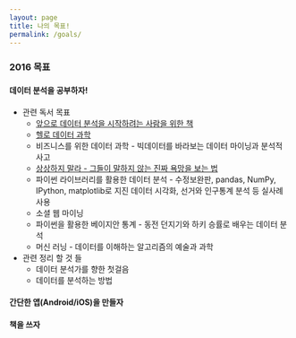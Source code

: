 ```yaml
---
layout: page
title: 나의 목표!
permalink: /goals/
---
```


### 2016 목표

#### 데이터 분석을 공부하자!
* 관련 독서 목표
	* [앞으로 데이터 분석을 시작하려는 사람을 위한 책](http://sigmadream.github.io/Book_for_people_who_want_to_start_a_data_analysis/)
   * [헬로 데이터 과학](http://sigmadream.github.io/Hello_Data_Sci/)
   * 비즈니스를 위한 데이터 과학 - 빅데이터를 바라보는 데이터 마이닝과 분석적 사고
   * [상상하지 말라 - 그들이 말하지 않는 진짜 욕망을 보는 법](http://sigmadream.github.io/Dont_Fatnasy/)
   * 파이썬 라이브러리를 활용한 데이터 분석 - 수정보완판, pandas, NumPy, IPython, matplotlib로 지진 데이터 시각화, 선거와 인구통계 분석 등 실사례 사용
   * 소셜 웹 마이닝
   * 파이썬을 활용한 베이지안 통계 - 동전 던지기와 하키 승률로 배우는 데이터 분석
   * 머신 러닝 - 데이터를 이해하는 알고리즘의 예술과 과학
* 관련 정리 할 것 들
   * 데이터 분석가를 향한 첫걸음
   * 데이터를 분석하는 방법
	 
#### 간단한 앱(Android/iOS)을 만들자

#### 책을 쓰자
